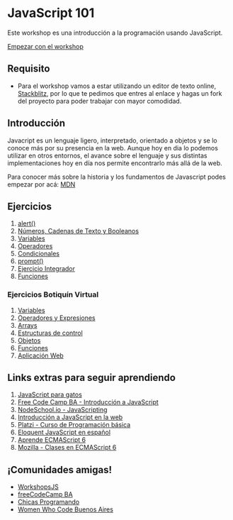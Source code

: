 # JavaScript 101

Este workshop es una introducción a la programación usando JavaScript.

[Empezar con el workshop](/ejercicios/conceptuales/01.md)

## Requisito

* Para el workshop vamos a estar utilizando un editor de texto online, [Stackblitz](https://stackblitz.com/fork/js), por lo que te pedimos que entres al enlace y hagas un fork del proyecto para poder trabajar con mayor comodidad.


## Introducción

Javacript es un lenguaje ligero, interpretado, orientado a objetos y se lo conoce más por su presencia en la web. 
Aunque hoy en dia lo podemos utilizar en otros entornos, el avance sobre el lenguaje y sus distintas implementaciones hoy en día nos permite encontrarlo más allá de la web.

Para conocer más sobre la historia y los fundamentos de Javascript podes empezar por acá: [MDN](https://developer.mozilla.org/es/docs/Web/JavaScript)

## Ejercicios

1. [alert()](/ejercicios/conceptuales/01.md)
2. [Números, Cadenas de Texto y Booleanos](/ejercicios/conceptuales/02.md)
3. [Variables](/ejercicios/conceptuales/03.md)
4. [Operadores](/ejercicios/conceptuales/04.md)
5. [Condicionales](/ejercicios/conceptuales/05.md)
6. [prompt()](/ejercicios/conceptuales/06.md)
7. [Ejercicio Integrador](/ejercicios/conceptuales/07.md)
8. [Funciones](/ejercicios/conceptuales/08.md)

### Ejercicios Botiquín Virtual
1. [Variables](/ejercicios/botiquin/1_variables.md)
2. [Operadores y Expresiones](/ejercicios/botiquin/2_operadores_expresiones.md)
3. [Arrays](/ejercicios/botiquin/3_arrays.md)
4. [Estructuras de control](/ejercicios/botiquin/4_estructuras_control.md)
5. [Objetos](/ejercicios/botiquin/5_objetos.md)
6. [Funciones](/ejercicios/botiquin/6_funciones.md)
7. [Aplicación Web](/ejercicios/botiquin/7_aplicacion_web.md)

## Links extras para seguir aprendiendo

1. [JavaScript para gatos](https://jsparagatos.com/)
1. [Free Code Camp BA - Introducción a JavaScript](https://github.com/nhsz/intro-js)
1. [NodeSchool.io - JavaScripting](https://github.com/workshopper/javascripting)
1. [Introducción a JavaScript en la web](http://librosweb.es/libro/javascript/)
1. [Platzi - Curso de Programación básica](https://platzi.com/cursos/programacion-basica/)
1. [Eloquent JavaScript en español](http://hectorip.github.io/Eloquent-JavaScript-ES-online/)
1. [Aprende ECMAScript 6](https://carlosazaustre.es/ecmascript-6-el-nuevo-estandar-de-javascript/)
1. [Mozilla - Clases en ECMAScript 6](https://developer.mozilla.org/es/docs/Web/JavaScript/Referencia/Classes)

## ¡Comunidades amigas!

* [WorkshopsJS](https://github.com/workshopsjs)
* [freeCodeCamp BA](https://freecodecampba.org/)
* [Chicas Programando](http://chicasprogramando.com/)
* [Women Who Code Buenos Aires](https://www.womenwhocode.com/buenosaires)
